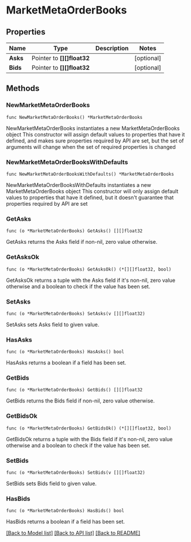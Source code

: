 # MarketMetaOrderBooks

## Properties

Name | Type | Description | Notes
------------ | ------------- | ------------- | -------------
**Asks** | Pointer to **[][]float32** |  | [optional] 
**Bids** | Pointer to **[][]float32** |  | [optional] 

## Methods

### NewMarketMetaOrderBooks

`func NewMarketMetaOrderBooks() *MarketMetaOrderBooks`

NewMarketMetaOrderBooks instantiates a new MarketMetaOrderBooks object
This constructor will assign default values to properties that have it defined,
and makes sure properties required by API are set, but the set of arguments
will change when the set of required properties is changed

### NewMarketMetaOrderBooksWithDefaults

`func NewMarketMetaOrderBooksWithDefaults() *MarketMetaOrderBooks`

NewMarketMetaOrderBooksWithDefaults instantiates a new MarketMetaOrderBooks object
This constructor will only assign default values to properties that have it defined,
but it doesn't guarantee that properties required by API are set

### GetAsks

`func (o *MarketMetaOrderBooks) GetAsks() [][]float32`

GetAsks returns the Asks field if non-nil, zero value otherwise.

### GetAsksOk

`func (o *MarketMetaOrderBooks) GetAsksOk() (*[][]float32, bool)`

GetAsksOk returns a tuple with the Asks field if it's non-nil, zero value otherwise
and a boolean to check if the value has been set.

### SetAsks

`func (o *MarketMetaOrderBooks) SetAsks(v [][]float32)`

SetAsks sets Asks field to given value.

### HasAsks

`func (o *MarketMetaOrderBooks) HasAsks() bool`

HasAsks returns a boolean if a field has been set.

### GetBids

`func (o *MarketMetaOrderBooks) GetBids() [][]float32`

GetBids returns the Bids field if non-nil, zero value otherwise.

### GetBidsOk

`func (o *MarketMetaOrderBooks) GetBidsOk() (*[][]float32, bool)`

GetBidsOk returns a tuple with the Bids field if it's non-nil, zero value otherwise
and a boolean to check if the value has been set.

### SetBids

`func (o *MarketMetaOrderBooks) SetBids(v [][]float32)`

SetBids sets Bids field to given value.

### HasBids

`func (o *MarketMetaOrderBooks) HasBids() bool`

HasBids returns a boolean if a field has been set.


[[Back to Model list]](../README.md#documentation-for-models) [[Back to API list]](../README.md#documentation-for-api-endpoints) [[Back to README]](../README.md)


